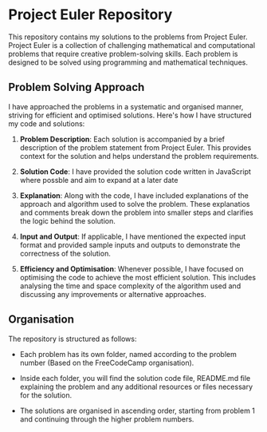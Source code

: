 # Project Euler Repository

This repository contains my solutions to the problems from Project Euler. Project Euler is a collection of challenging mathematical and computational problems that require creative problem-solving skills. Each problem is designed to be solved using programming and mathematical techniques.

## Problem Solving Approach

I have approached the problems in a systematic and organised manner, striving for efficient and optimised solutions. Here's how I have structured my code and solutions:

1. **Problem Description**: Each solution is accompanied by a brief description of the problem statement from Project Euler. This provides context for the solution and helps understand the problem requirements.

2. **Solution Code**: I have provided the solution code written in JavaScript where possble and aim to expand at a later date

3. **Explanation**: Along with the code, I have included explanations of the approach and algorithm used to solve the problem. These explanatios and comments break down the problem into smaller steps and clarifies the logic behind the solution.

4. **Input and Output**: If applicable, I have mentioned the expected input format and provided sample inputs and outputs to demonstrate the correctness of the solution.

5. **Efficiency and Optimisation**: Whenever possible, I have focused on optimising the code to achieve the most efficient solution. This includes analysing the time and space complexity of the algorithm used and discussing any improvements or alternative approaches.

## Organisation

The repository is structured as follows:

- Each problem has its own folder, named according to the problem number (Based on the FreeCodeCamp organisation).

- Inside each folder, you will find the solution code file, README.md file explaining the problem and any additional resources or files necessary for the solution.

- The solutions are organised in ascending order, starting from problem 1 and continuing through the higher problem numbers.